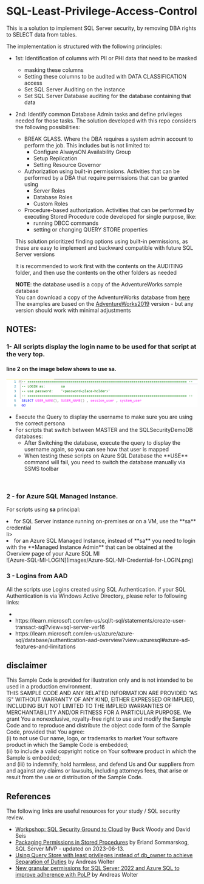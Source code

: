 # SQL-Least-Privilege-Access-Control

This is a solution to implement SQL Server security, by removing DBA rights to SELECT data from tables.<br>

The implementation is structured with the following principles:

- 1st: Identification of columns with PII or PHI data that need to be masked

  - masking these columns
  - Setting these columns to be audited with DATA CLASSIFICATION access
  - Set SQL Server Auditing on the instance
  - Set SQL Server Database auditing for the database containing that data

- 2nd: Identify common Database Admin tasks and define privileges needed for those tasks. The solution developed with this repo considers the following possibilities:
  - BREAK GLASS. Where the DBA requires a system admin account to perform the job. This includes but is not limited to:
    - Configure AlwaysON Availability Group
    - Setup Replication
    - Setting Resource Governor
  - Authorization using built-in permissions. Activities that can be performed by a DBA that require permissions that can be granted using
    - Server Roles
    - Database Roles
    - Custom Roles
  - Procedure-based authorization. Activities that can be performed by executing Stored Procedure code developed for single purpose, like:
    - running DBCC commands
    - setting or changing QUERY STORE properties
  

  This solution prioritized finding options using built-in permissions, as these are easy to implement and backward compatible with future SQL Server versions

  It is recommended to work first with the contents on the AUDITING folder, and then use the contents on the other folders as needed

  **NOTE**: the database used is a copy of the AdventureWorks sample database<br>
  You can download a copy of the AdventureWorks database from [here](https://github.com/Microsoft/sql-server-samples/releases/download/adventureworks/AdventureWorks2019.bak)<br>
  The examples are based on the [AdventureWorks2019](https://github.com/Microsoft/sql-server-samples/releases/download/adventureworks/AdventureWorks2019.bak) version - but any version should work with minimal adjustments<br>

## NOTES: 

### 1-  All scripts display the **login name** to be used for that script at the very top.<br>
#### line 2 on the image below shows to use **sa**.
![Login Information](images/Username-Password-to-use.png)
<br>
<ul>
<li>Execute the Query to display the username to make sure you are using the correct persona</li>
<li>For scripts that switch between MASTER and the SQLSecurityDemoDB databases:<ul>
  <li>After Switching the database, execute the query to display the username again, so you can see how that user is mapped</li>
  <li>When testing these scripts on Azure SQL Database the **USE** command will fail, you need to switch the database manually via SSMS toolbar</li>
  </ul>
</ul>
<br>

### 2 - for Azure SQL Managed Instance.<br>

For scripts using **sa** principal:<br>
<li>for SQL Server instance running on-premises or on a VM, use the **sa** credential</li>li>
<li>for an Azure SQL Managed Instance, instead of **sa** you need to login with the **Managed Instance Admin** that can be obtained at the Overview page of your Azure SQL MI</li>
</ul>
![Azure-SQL-MI-LOGIN](images/Azure-SQL-MI-Credential-for-LOGIN.png)
<br>

### 3 - Logins from AAD<br>

All the scripts use Logins created using SQL Authentication. 
if your SQL Authentication is via Windows Active Directory, please refer to following links:<ul>
<li></li>
<li>https://learn.microsoft.com/en-us/sql/t-sql/statements/create-user-transact-sql?view=sql-server-ver16</li>
<li>https://learn.microsoft.com/en-us/azure/azure-sql/database/authentication-aad-overview?view=azuresql#azure-ad-features-and-limitations</li>
</ul>

## disclaimer

  This Sample Code is provided for illustration only and is not intended to be used in a production environment.<br>
  THIS SAMPLE CODE AND ANY RELATED INFORMATION ARE PROVIDED "AS IS" WITHOUT WARRANTY OF ANY KIND, EITHER EXPRESSED OR IMPLIED, INCLUDING BUT
  NOT LIMITED TO THE IMPLIED WARRANTIES OF MERCHANTABILITY AND/OR FITNESS FOR A PARTICULAR 
  PURPOSE.  We grant You a nonexclusive, royalty-free right to use and modify the Sample Code
  and to reproduce and distribute the object code form of the Sample Code, provided that You
  agree:<br> 
    (i) to not use Our name, logo, or trademarks to market Your software product in which the Sample Code is embedded;<br>
    (ii) to include a valid copyright notice on Your software product in which the Sample is embedded;<br>
    and (iii) to indemnify, hold harmless, and defend Us and Our suppliers from and against any claims or lawsuits, including attorneys fees, that arise or result from the use or distribution of the Sample Code.<br> 

## References

The following links are useful resources for your study / SQL security review.
- [Workpshop: SQL Security Ground to Cloud](https://github.com/David-Seis/SecureYourAzureData) by Buck Woody and David Seis<br>
- [Packaging Permissions in Stored Procedures](https://www.sommarskog.se/grantperm.html) by Erland Sommarskog, SQL Server MVP - updated on 2023-06-13.<br>
- [Using Query Store with least privileges instead of db_owner to achieve Separation of Duties](https://techcommunity.microsoft.com/t5/azure-sql-blog/using-query-store-with-least-privileges-instead-of-db-owner-to/ba-p/775177) by Andreas Wolter<br>
- [New granular permissions for SQL Server 2022 and Azure SQL to improve adherence with PoLP](https://techcommunity.microsoft.com/t5/sql-server-blog/new-granular-permissions-for-sql-server-2022-and-azure-sql-to/ba-p/3607507) by Andreas Wolter<br>
  
  
